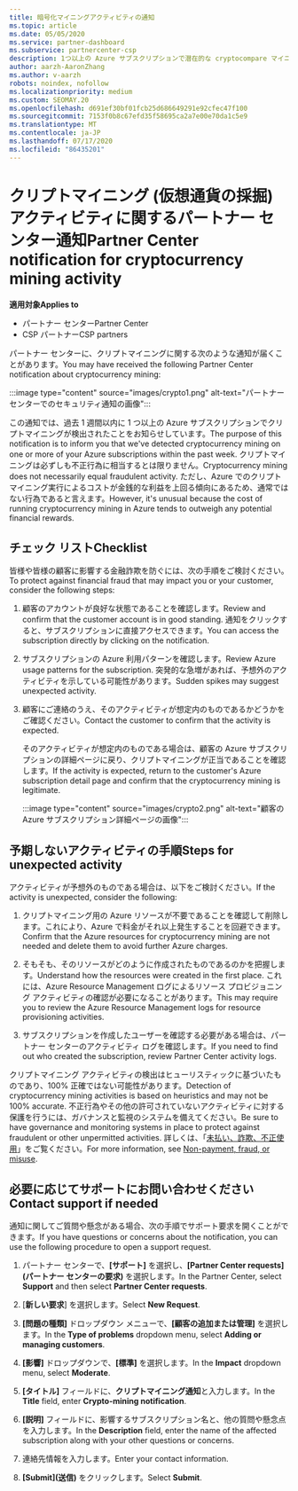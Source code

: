 ```yaml
---
title: 暗号化マイニングアクティビティの通知
ms.topic: article
ms.date: 05/05/2020
ms.service: partner-dashboard
ms.subservice: partnercenter-csp
description: 1つ以上の Azure サブスクリプションで潜在的な cryptocompare マイニング (または暗号化マイニング) に関する通知が表示された場合の意味について説明します。
author: aarzh-AaronZhang
ms.author: v-aarzh
robots: noindex, nofollow
ms.localizationpriority: medium
ms.custom: SEOMAY.20
ms.openlocfilehash: d691ef30bf01fcb25d686649291e92cfec47f100
ms.sourcegitcommit: 7153f0b8c67efd35f58695ca2a7e00e70da1c5e9
ms.translationtype: MT
ms.contentlocale: ja-JP
ms.lasthandoff: 07/17/2020
ms.locfileid: "86435201"
---
```

# <a name="partner-center-notification-for-cryptocurrency-mining-activity"></a><span data-ttu-id="a16d1-103">クリプトマイニング (仮想通貨の採掘) アクティビティに関するパートナー センター通知</span><span class="sxs-lookup"><span data-stu-id="a16d1-103">Partner Center notification for cryptocurrency mining activity</span></span>

<span data-ttu-id="a16d1-104">**適用対象**</span><span class="sxs-lookup"><span data-stu-id="a16d1-104">**Applies to**</span></span>

-  <span data-ttu-id="a16d1-105">パートナー センター</span><span class="sxs-lookup"><span data-stu-id="a16d1-105">Partner Center</span></span>
-  <span data-ttu-id="a16d1-106">CSP パートナー</span><span class="sxs-lookup"><span data-stu-id="a16d1-106">CSP partners</span></span>

<span data-ttu-id="a16d1-107">パートナー センターに、クリプトマイニングに関する次のような通知が届くことがあります。</span><span class="sxs-lookup"><span data-stu-id="a16d1-107">You may have received the following Partner Center notification about cryptocurrency mining:</span></span>

:::image type="content" source="images/crypto1.png" alt-text="パートナー センターでのセキュリティ通知の画像":::

<span data-ttu-id="a16d1-109">この通知では、過去 1 週間以内に 1 つ以上の Azure サブスクリプションでクリプトマイニングが検出されたことをお知らせしています。</span><span class="sxs-lookup"><span data-stu-id="a16d1-109">The purpose of this notification is to inform you that we've detected cryptocurrency mining on one or more of your Azure subscriptions within the past week.</span></span> <span data-ttu-id="a16d1-110">クリプトマイニングは必ずしも不正行為に相当するとは限りません。</span><span class="sxs-lookup"><span data-stu-id="a16d1-110">Cryptocurrency mining does not necessarily equal fraudulent activity.</span></span> <span data-ttu-id="a16d1-111">ただし、Azure でのクリプトマイニング実行によるコストが金銭的な利益を上回る傾向にあるため、通常ではない行為であると言えます。</span><span class="sxs-lookup"><span data-stu-id="a16d1-111">However, it's unusual because the cost of running cryptocurrency mining in Azure tends to outweigh any potential financial rewards.</span></span>

## <a name="checklist"></a><span data-ttu-id="a16d1-112">チェック リスト</span><span class="sxs-lookup"><span data-stu-id="a16d1-112">Checklist</span></span>

<span data-ttu-id="a16d1-113">皆様や皆様の顧客に影響する金融詐欺を防ぐには、次の手順をご検討ください。</span><span class="sxs-lookup"><span data-stu-id="a16d1-113">To protect against financial fraud that may impact you or your customer, consider the following steps:</span></span>

1. <span data-ttu-id="a16d1-114">顧客のアカウントが良好な状態であることを確認します。</span><span class="sxs-lookup"><span data-stu-id="a16d1-114">Review and confirm that the customer account is in good standing.</span></span> <span data-ttu-id="a16d1-115">通知をクリックすると、サブスクリプションに直接アクセスできます。</span><span class="sxs-lookup"><span data-stu-id="a16d1-115">You can access the subscription directly by clicking on the notification.</span></span>

2. <span data-ttu-id="a16d1-116">サブスクリプションの Azure 利用パターンを確認します。</span><span class="sxs-lookup"><span data-stu-id="a16d1-116">Review Azure usage patterns for the subscription.</span></span> <span data-ttu-id="a16d1-117">突発的な急増があれば、予想外のアクティビティを示している可能性があります。</span><span class="sxs-lookup"><span data-stu-id="a16d1-117">Sudden spikes may suggest unexpected activity.</span></span>

3. <span data-ttu-id="a16d1-118">顧客にご連絡のうえ、そのアクティビティが想定内のものであるかどうかをご確認ください。</span><span class="sxs-lookup"><span data-stu-id="a16d1-118">Contact the customer to confirm that the activity is expected.</span></span>

   <span data-ttu-id="a16d1-119">そのアクティビティが想定内のものである場合は、顧客の Azure サブスクリプションの詳細ページに戻り、クリプトマイニングが正当であることを確認します。</span><span class="sxs-lookup"><span data-stu-id="a16d1-119">If the activity is expected, return to the customer's Azure subscription detail page and confirm that the cryptocurrency mining is legitimate.</span></span>

   :::image type="content" source="images/crypto2.png" alt-text="顧客の Azure サブスクリプション詳細ページの画像":::

## <a name="steps-for-unexpected-activity"></a><span data-ttu-id="a16d1-121">予期しないアクティビティの手順</span><span class="sxs-lookup"><span data-stu-id="a16d1-121">Steps for unexpected activity</span></span>

<span data-ttu-id="a16d1-122">アクティビティが予想外のものである場合は、以下をご検討ください。</span><span class="sxs-lookup"><span data-stu-id="a16d1-122">If the activity is unexpected, consider the following:</span></span>

1. <span data-ttu-id="a16d1-123">クリプトマイニング用の Azure リソースが不要であることを確認して削除します。これにより、Azure で料金がそれ以上発生することを回避できます。</span><span class="sxs-lookup"><span data-stu-id="a16d1-123">Confirm that the Azure resources for cryptocurrency mining are not needed and delete them to avoid further Azure charges.</span></span>

2. <span data-ttu-id="a16d1-124">そもそも、そのリソースがどのように作成されたものであるのかを把握します。</span><span class="sxs-lookup"><span data-stu-id="a16d1-124">Understand how the resources were created in the first place.</span></span> <span data-ttu-id="a16d1-125">これには、Azure Resource Management ログによるリソース プロビジョニング アクティビティの確認が必要になることがあります。</span><span class="sxs-lookup"><span data-stu-id="a16d1-125">This may require you to review the Azure Resource Management logs for resource provisioning activities.</span></span>

3. <span data-ttu-id="a16d1-126">サブスクリプションを作成したユーザーを確認する必要がある場合は、パートナー センターのアクティビティ ログを確認します。</span><span class="sxs-lookup"><span data-stu-id="a16d1-126">If you need to find out who created the subscription, review Partner Center activity logs.</span></span>

<span data-ttu-id="a16d1-127">クリプトマイニング アクティビティの検出はヒューリスティックに基づいたものであり、100% 正確ではない可能性があります。</span><span class="sxs-lookup"><span data-stu-id="a16d1-127">Detection of cryptocurrency mining activities is based on heuristics and may not be 100% accurate.</span></span> <span data-ttu-id="a16d1-128">不正行為やその他の許可されていないアクティビティに対する保護を行うには、ガバナンスと監視のシステムを備えてください。</span><span class="sxs-lookup"><span data-stu-id="a16d1-128">Be sure to have governance and monitoring systems in place to protect against fraudulent or other unpermitted activities.</span></span> <span data-ttu-id="a16d1-129">詳しくは、「[未払い、詐欺、不正使用](https://docs.microsoft.com/partner-center/non-payment--fraud--or-misuse)」をご覧ください。</span><span class="sxs-lookup"><span data-stu-id="a16d1-129">For more information, see [Non-payment, fraud, or misuse](https://docs.microsoft.com/partner-center/non-payment--fraud--or-misuse).</span></span>

## <a name="contact-support-if-needed"></a><span data-ttu-id="a16d1-130">必要に応じてサポートにお問い合わせください</span><span class="sxs-lookup"><span data-stu-id="a16d1-130">Contact support if needed</span></span>

<span data-ttu-id="a16d1-131">通知に関してご質問や懸念がある場合、次の手順でサポート要求を開くことができます。</span><span class="sxs-lookup"><span data-stu-id="a16d1-131">If you have questions or concerns about the notification, you can use the following procedure to open a support request.</span></span>

1. <span data-ttu-id="a16d1-132">パートナー センターで、**[サポート]** を選択し、**[Partner Center requests]\(パートナー センターの要求\)** を選択します。</span><span class="sxs-lookup"><span data-stu-id="a16d1-132">In the Partner Center, select **Support** and then select **Partner Center requests**.</span></span>

2. <span data-ttu-id="a16d1-133">[**新しい要求**] を選択します。</span><span class="sxs-lookup"><span data-stu-id="a16d1-133">Select **New Request**.</span></span> 

3. <span data-ttu-id="a16d1-134">**[問題の種類]** ドロップダウン メニューで、**[顧客の追加または管理]** を選択します。</span><span class="sxs-lookup"><span data-stu-id="a16d1-134">In the **Type of problems** dropdown menu, select **Adding or managing customers**.</span></span>

4. <span data-ttu-id="a16d1-135">**[影響]** ドロップダウンで、**[標準]** を選択します。</span><span class="sxs-lookup"><span data-stu-id="a16d1-135">In the **Impact** dropdown menu, select **Moderate**.</span></span>

5. <span data-ttu-id="a16d1-136">**[タイトル]** フィールドに、**クリプトマイニング通知**と入力します。</span><span class="sxs-lookup"><span data-stu-id="a16d1-136">In the **Title** field, enter **Crypto-mining notification**.</span></span>

6. <span data-ttu-id="a16d1-137">**[説明]** フィールドに、影響するサブスクリプション名と、他の質問や懸念点を入力します。</span><span class="sxs-lookup"><span data-stu-id="a16d1-137">In the **Description** field, enter the name of the affected subscription along with your other questions or concerns.</span></span>

7. <span data-ttu-id="a16d1-138">連絡先情報を入力します。</span><span class="sxs-lookup"><span data-stu-id="a16d1-138">Enter your contact information.</span></span>

8. <span data-ttu-id="a16d1-139">**[Submit]\(送信\)** をクリックします。</span><span class="sxs-lookup"><span data-stu-id="a16d1-139">Select **Submit**.</span></span>
